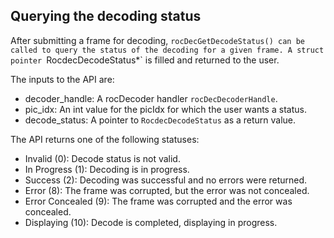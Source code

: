 ## Querying the decoding status
After submitting a frame for decoding, `rocDecGetDecodeStatus() can be called to query the status of the decoding for a given frame. A struct pointer `RocdecDecodeStatus*` is filled and returned to the user.

The inputs to the API are:
* decoder_handle: A rocDecoder handler `rocDecDecoderHandle`.
* pic_idx: An int value for the picIdx for which the user wants a status.
* decode_status: A pointer to `RocdecDecodeStatus` as a return value.

The API returns one of the following statuses:
* Invalid (0): Decode status is not valid.
* In Progress (1): Decoding is in progress.
* Success (2): Decoding was successful and no errors were returned.
* Error (8): The frame was corrupted, but the error was not concealed.
* Error Concealed (9): The frame was corrupted and the error was concealed.
* Displaying (10):  Decode is completed, displaying in progress.
